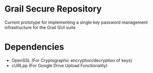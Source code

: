 # Grail Secure Repository
Current prototype for implementing a single key password management infrastructure for the Grail GUI suite

# Dependencies
- OpenSSL (For Cryptographic encryption/decryption of keys)
- cURLpp (For Google Drive Upload Functionality)
